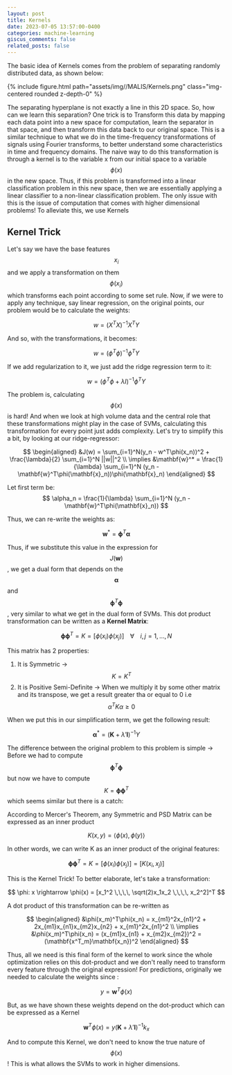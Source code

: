 ```yaml
---
layout: post
title: Kernels
date: 2023-07-05 13:57:00-0400
categories: machine-learning
giscus_comments: false
related_posts: false
---
```


The basic idea of Kernels comes from the problem of separating randomly distributed data, as shown below:

<div class="col-sm">
    {% include figure.html path="assets/img//MALIS/Kernels.png" class="img-centered rounded z-depth-0" %}
</div>

The separating hyperplane is not exactly a line in this 2D space. So, how can we learn this separation? One trick is to Transform this data by mapping each data point into a new space for computation, learn the separator in that space, and then transform this data back to our original space. This is a similar technique to what we do in the time-frequency transformations of signals using Fourier transforms, to better understand some characteristics in time and frequency domains. The naive way to do this transformation is through a kernel is to the variable x from our initial space to a variable $$\phi(x)$$ in the new space. Thus, if this problem is transformed into a linear classification problem in this new space, then we are essentially applying a linear classifier to a non-linear classification problem. The only issue with this is the issue of computation that comes with higher dimensional problems! To alleviate this, we use Kernels

## Kernel Trick

Let's say we have the base features $$x_i$$ and we apply a transformation on them $$\phi(x_i)$$ which  transforms each point according to some set rule. Now, if we were to apply any technique, say linear regression, on the original points, our problem would be to calculate the weights: 

$$
w = (X^TX)^{-1} X^TY
$$

And so, with the transformations, it becomes: 

$$
w = (\phi^T\phi)^{-1} \phi^TY
$$

If we add regularization to it, we just add the ridge regression term to it:

$$
w = (\phi^T\phi + \lambda I)^{-1} \phi^TY
$$

The problem is, calculating $$\phi(x)$$ is hard! And when we look at high volume data and the central role that these transformations might play in the case of SVMs, calculating this transformation for every point just adds complexity. Let's try to simplify this a bit, by looking at our ridge-regressor:

$$
\begin{aligned}
&J(w) = \sum_{i=1}^N(y_n - w^T\phi(x_n))^2 + \frac{\lambda}{2} \sum_{i=1}^N ||w||^2 \\
\implies &\mathbf{w}^* = \frac{1}{\lambda} \sum_{i=1}^N (y_n - \mathbf{w}^T\phi(\mathbf{x}_n))\phi(\mathbf{x}_n)
\end{aligned}
$$

Let first term be:                    
$$
\alpha_n = \frac{1}{\lambda} \sum_{i=1}^N (y_n - \mathbf{w}^T\phi(\mathbf{x}_n))
$$

Thus, we can re-write the weights as:

$$
\mathbf{w}^* = \mathbf{\phi}^T\mathbf{\alpha}
$$

Thus, if we substitute this value in the expression for $$J(\mathbf{w})$$ , we get a dual form that depends on the $$\mathbf{\alpha}$$  and $$\mathbf{\phi}^T \mathbf{\phi}$$ , very similar to what we get in the dual form of SVMs. This dot product transformation can be written as a **Kernel Matrix**:

$$
\mathbf{\phi} \mathbf{\phi}^T = K = [\phi(x_i)\phi(x_j)] \,\,\,\,\,\, \forall \,\,\,\,\,\, i,j = 1, ..., N 
$$

This matrix has 2 properties: 

1. It is Symmetric → $$K = K^T$$
2. It is Positive Semi-Definite → When we multiply it by some other matrix and its transpose, we get a result greater tha or equal to 0 i.e  $$\alpha^T K \alpha \geq 0$$

When we put this in our simplification term, we get the following result:

$$
\mathbf{\alpha}^* = (\mathbf{K} + \lambda ' \mathbf{I})^{-1} Y
$$

The difference between the original problem to this problem is simple → Before we had to compute $$\mathbf{\phi}^T \mathbf{\phi}$$  but now we have to compute $$K = \mathbf{\phi} \mathbf{\phi}^T$$ which seems similar but there is a catch: 

According to Mercer's Theorem, any Symmetric and PSD Matrix can be expressed as an inner product 

$$
K(x,y) = \langle \phi(x), \phi(y) \rangle
$$

In other words, we can write K as an inner product of the original features:

$$
\mathbf{\phi} \mathbf{\phi}^T = K = [\phi(x_i)\phi(x_j)] = [K(x_i,x_j)]
$$

This is the Kernel Trick!  To better elaborate, let's take a transformation: 

$$
\phi: x \rightarrow \phi(x) = [x_1^2 \,\,\,\, \sqrt(2)x_1x_2 \,\,\,\, x_2^2]^T
$$

A dot product of this transformation can be re-written as

$$
\begin{aligned}
&\phi(x_m)^T\phi(x_n) = x_{m1}^2x_{n1}^2 + 2x_{m1}x_{n1}x_{m2}x_{n2} + x_{m1}^2x_{n1}^2 \\
\implies &\phi(x_m)^T\phi(x_n) = (x_{m1}x_{n1} + x_{m2}x_{m2})^2 = (\mathbf{x^T_m}\mathbf{x_n})^2
\end{aligned}
$$

Thus, all we need is this final form of the kernel to work since the whole optimization relies on this dot-product and we don't really need to transform every feature through the original expression! For predictions, originally we needed to calculate the weights since :

$$
y = \mathbf{w}^T \phi(x)
$$

But, as we have shown these weights depend on the dot-product which can be expressed as a Kernel

$$
\mathbf{w}^T \phi(x) = y(\mathbf{K} + \lambda ' \mathbf{I})^{-1} k_x
$$

And to compute this Kernel, we don't need to know the true nature of $$\phi(x)$$ !  This is what allows the SVMs to work in higher dimensions.